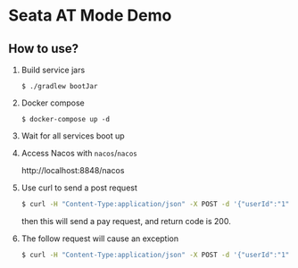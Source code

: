 Seata AT Mode Demo
==================

How to use?
-----------

1. Build service jars

    ```
    $ ./gradlew bootJar
    ```

1. Docker compose

    ```
    $ docker-compose up -d
    ``` 

1. Wait for all services boot up
   
1. Access Nacos with `nacos`/`nacos`

    http://localhost:8848/nacos

1. Use curl to send a post request

    ```bash
    $ curl -H "Content-Type:application/json" -X POST -d '{"userId":"1","commodityCode":"C201901140001","name":"水杯","count":2,"amount":"100"}' localhost:8084/at/business/buy
    ```
   
   then this will send a pay request, and return code is 200.

1. The follow request will cause an exception

    ```bash
    $ curl -H "Content-Type:application/json" -X POST -d '{"userId":"1","commodityCode":"C201901140001","name":"水杯","count":2,"amount":"-10"}' localhost:8084/at/business/buy
    ```